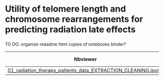 # Utility of telomere length and chromosome rearrangements for predicting radiation late effects

### 

TO DO:
organize reaadme
html copies of notebooks
binder?

| Nbviewer | Jupyter Notebook | Jupyter Lab | HTML |
| ---      | --               | ---         | ---  |
|[01_radiation_therapy_patients_data_EXTRACTION_CLEANING.ipynb](https://nbviewer.jupyter.org/github/Jared-Luxton/radiation-therapy-machine-learning/blob/master/workflow%20%26%20notebooks/01_radiation_therapy_patients_data_EXTRACTION_CLEANING.ipynb)| [![Binder](https://mybinder.org/badge_logo.svg)](https://mybinder.org/v2/gh/Jared-Luxton/radiation-therapy-machine-learning/master?urlpath=https%3A%2F%2Fgithub.com%2FJared-Luxton%2Fradiation-therapy-machine-learning%2Fblob%2Fmaster%2Fworkflow%2520%2526%2520notebooks%2F01_radiation_therapy_patients_data_EXTRACTION_CLEANING.ipynb)| 
